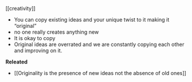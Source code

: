 [[creativity]]
- You can copy existing ideas and your unique twist to it making it “original”
- no one really creates anything new
- It is okay to copy
- Original ideas are overrated and we are constantly copying each other and improving on it.

**Releated**
- [[Originality is the presence of new ideas not the absence of old ones]]

